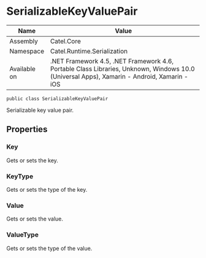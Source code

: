 

# SerializableKeyValuePair

Name|Value
---|---
Assembly|Catel.Core
Namespace|Catel.Runtime.Serialization
Available on|.NET Framework 4.5, .NET Framework 4.6, Portable Class Libraries, Unknown, Windows 10.0 (Universal Apps), Xamarin - Android, Xamarin - iOS

```
public class SerializableKeyValuePair
```

Serializable key value pair.



## Properties

### Key

Gets or sets the key.



### KeyType

Gets or sets the type of the key.



### Value

Gets or sets the value.



### ValueType

Gets or sets the type of the value.



